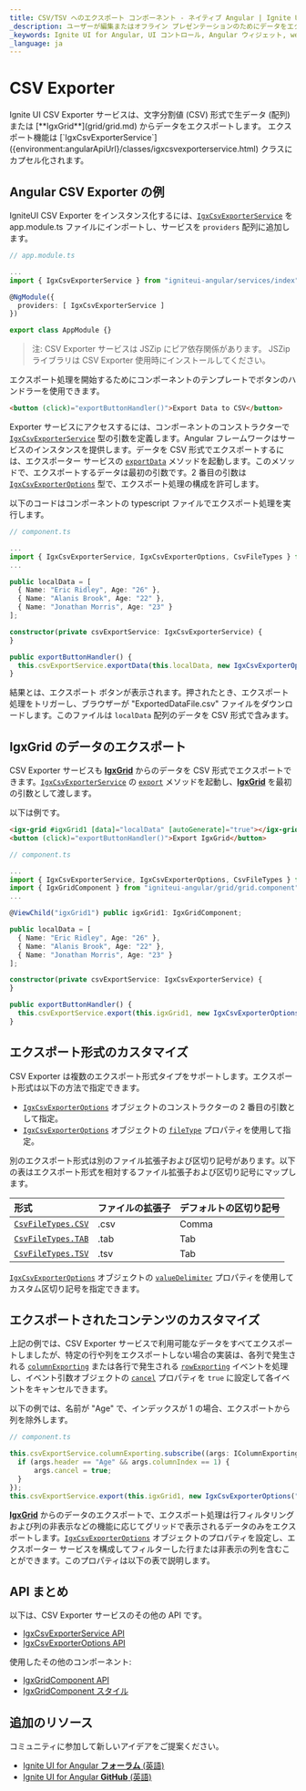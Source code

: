 ```yaml
---
title: CSV/TSV へのエクスポート コンポーネント - ネイティブ Angular | Ignite UI for Angular
_description: ユーザーが編集またはオフライン プレゼンテーションのためにデータをエクスポートできます。CSV/TSV へのエクスポート Ignite UI for Angular コンポーネントで CSV または TSV 形式にエクスポートできます。
_keywords: Ignite UI for Angular, UI コントロール, Angular ウィジェット, web ウィジェット, UI ウィジェット, Angular, ネイティブ Angular コンポーネント, ネイティブ Angular コンポーネント スィート, ネイティブ Angular コントロール, ネイティブ Angular コンポーネント ライブラリ, Angular Grid, Angular Data Grid, Angular Grid コントロール, Angular Grid コンポーネント, CSV エクスポート, TSV エクスポート
_language: ja
---
```


# CSV Exporter

<p class="highlight">
Ignite UI CSV Exporter サービスは、文字分割値 (CSV) 形式で生データ (配列) または [**IgxGrid**](grid/grid.md) からデータをエクスポートします。
エクスポート機能は [`IgxCsvExporterService`]({environment:angularApiUrl}/classes/igxcsvexporterservice.html) クラスにカプセル化されます。</p>
<div class="divider"></div>

## Angular CSV Exporter の例


<code-view style="height: 150px;" 
           data-demos-base-url="{environment:demosBaseUrl}" 
           iframe-src="{environment:demosBaseUrl}/services/export-csv" alt="Angular CSV Exporter の例">
</code-view>

<div class="divider--half"></div>

IgniteUI CSV Exporter をインスタンス化するには、[`IgxCsvExporterService`]({environment:angularApiUrl}/classes/igxcsvexporterservice.html) を app.module.ts ファイルにインポートし、サービスを `providers` 配列に追加します。

```typescript
// app.module.ts

...
import { IgxCsvExporterService } from "igniteui-angular/services/index";

@NgModule({
  providers: [ IgxCsvExporterService ]
})

export class AppModule {}
```

> 注: CSV Exporter サービスは JSZip にピア依存関係があります。 JSZip ライブラリは CSV Exporter 使用時にインストールしてください。

エクスポート処理を開始するためにコンポーネントのテンプレートでボタンのハンドラーを使用できます。

```html
<button (click)="exportButtonHandler()">Export Data to CSV</button>
```

Exporter サービスにアクセスするには、コンポーネントのコンストラクターで [`IgxCsvExporterService`]({environment:angularApiUrl}/classes/igxcsvexporterservice.html) 型の引数を定義します。Angular フレームワークはサービスのインスタンスを提供します。データを CSV 形式でエクスポートするには、エクスポーター サービスの [`exportData`]({environment:angularApiUrl}/classes/igxcsvexporterservice.html#exportdata) メソッドを起動します。このメソッドで、エクスポートするデータは最初の引数です。2 番目の引数は [`IgxCsvExporterOptions`]({environment:angularApiUrl}/classes/igxcsvexporteroptions.html) 型で、エクスポート処理の構成を許可します。

以下のコードはコンポーネントの typescript ファイルでエクスポート処理を実行します。

```typescript
// component.ts

...
import { IgxCsvExporterService, IgxCsvExporterOptions, CsvFileTypes } from "igniteui-angular/services/index";
...

public localData = [
  { Name: "Eric Ridley", Age: "26" },
  { Name: "Alanis Brook", Age: "22" },
  { Name: "Jonathan Morris", Age: "23" }
];

constructor(private csvExportService: IgxCsvExporterService) {
}

public exportButtonHandler() {
  this.csvExportService.exportData(this.localData, new IgxCsvExporterOptions("ExportedDataFile"), CsvFileTypes.CSV);
}

```

結果とは、エクスポート ボタンが表示されます。押されたとき、エクスポート処理をトリガーし、ブラウザーが "ExportedDataFile.csv" ファイルをダウンロードします。このファイルは `localData` 配列のデータを CSV 形式で含みます。


## IgxGrid のデータのエクスポート

CSV Exporter サービスも [**IgxGrid**](grid/grid.md) からのデータを CSV 形式でエクスポートできます。[`IgxCsvExporterService`]({environment:angularApiUrl}/classes/igxcsvexporterservice.html) の [`export`]({environment:angularApiUrl}/classes/igxcsvexporterservice.html#export) メソッドを起動し、[**IgxGrid**](grid/grid.md) を最初の引数として渡します。

以下は例です。

```html
<igx-grid #igxGrid1 [data]="localData" [autoGenerate]="true"></igx-grid>
<button (click)="exportButtonHandler()">Export IgxGrid</button>
```

```typescript
// component.ts

...
import { IgxCsvExporterService, IgxCsvExporterOptions, CsvFileTypes } from "igniteui-angular/services/index";
import { IgxGridComponent } from "igniteui-angular/grid/grid.component";
...

@ViewChild("igxGrid1") public igxGrid1: IgxGridComponent;

public localData = [
  { Name: "Eric Ridley", Age: "26" },
  { Name: "Alanis Brook", Age: "22" },
  { Name: "Jonathan Morris", Age: "23" }
];

constructor(private csvExportService: IgxCsvExporterService) {
}

public exportButtonHandler() {
  this.csvExportService.export(this.igxGrid1, new IgxCsvExporterOptions("ExportedDataFile", CsvFileTypes.CSV));
}

```


<code-view style="height: 300px;" 
           data-demos-base-url="{environment:demosBaseUrl}" 
           iframe-src="{environment:demosBaseUrl}/services/export-csv-sample-1" >
</code-view>



## エクスポート形式のカスタマイズ

CSV Exporter は複数のエクスポート形式タイプをサポートします。エクスポート形式は以下の方法で指定できます。
* [`IgxCsvExporterOptions`]({environment:angularApiUrl}/classes/igxcsvexporteroptions.html) オブジェクトのコンストラクターの 2 番目の引数として指定。
* [`IgxCsvExporterOptions`]({environment:angularApiUrl}/classes/igxcsvexporteroptions.html) オブジェクトの [`fileType`]({environment:angularApiUrl}/classes/igxcsvexporteroptions.html#filetype) プロパティを使用して指定。

別のエクスポート形式は別のファイル拡張子および区切り記号があります。以下の表はエクスポート形式を相対するファイル拡張子および区切り記号にマップします。

| 形式 | ファイルの拡張子 | デフォルトの区切り記号 |
| :--- | :--- | :--- |
| [`CsvFileTypes.CSV`]({environment:angularApiUrl}/enums/csvfiletypes.html#csv) | .csv | Comma |
| [`CsvFileTypes.TAB`]({environment:angularApiUrl}/enums/csvfiletypes.html#tab) | .tab | Tab |
| [`CsvFileTypes.TSV`]({environment:angularApiUrl}/enums/csvfiletypes.html#tsv) | .tsv | Tab |

<div class="divider--half"></div>

[`IgxCsvExporterOptions`]({environment:angularApiUrl}/classes/igxcsvexporteroptions.html) オブジェクトの [`valueDelimiter`]({environment:angularApiUrl}/classes/igxcsvexporteroptions.html#valuedelimiter) プロパティを使用してカスタム区切り記号を指定できます。

## エクスポートされたコンテンツのカスタマイズ

上記の例では、CSV Exporter サービスで利用可能なデータをすべてエクスポートしましたが、特定の行や列をエクスポートしない場合の実装は、各列で発生される [`columnExporting`]({environment:angularApiUrl}/classes/igxcsvexporterservice.html#columnexporting) または各行で発生される [`rowExporting`]({environment:angularApiUrl}/classes/igxcsvexporterservice.html#rowexporting) イベントを処理し、イベント引数オブジェクトの [`cancel`]({environment:angularApiUrl}/interfaces/irowexportingeventargs.html#cancel) プロパティを `true` に設定して各イベントをキャンセルできます。

以下の例では、名前が "Age" で、インデックスが 1 の場合、エクスポートから列を除外します。

```typescript
// component.ts

this.csvExportService.columnExporting.subscribe((args: IColumnExportingEventArgs) => {
  if (args.header == "Age" && args.columnIndex == 1) {
      args.cancel = true;
  }
});
this.csvExportService.export(this.igxGrid1, new IgxCsvExporterOptions("ExportedDataFile"));
```

[**IgxGrid**](grid/grid.md) からのデータのエクスポートで、エクスポート処理は行フィルタリングおよび列の非表示などの機能に応じてグリッドで表示されるデータのみをエクスポートします。[`IgxCsvExporterOptions`]({environment:angularApiUrl}/classes/igxcsvexporteroptions.html) オブジェクトのプロパティを設定し、エクスポーター サービスを構成してフィルターした行または非表示の列を含むことができます。このプロパティは以下の表で説明します。

## API まとめ

以下は、CSV Exporter サービスのその他の API です。

* [IgxCsvExporterService API]({environment:angularApiUrl}/classes/igxcsvexporterservice.html)
* [IgxCsvExporterOptions API]({environment:angularApiUrl}/classes/igxcsvexporteroptions.html)

使用したその他のコンポーネント:

* [IgxGridComponent API]({environment:angularApiUrl}/classes/igxgridcomponent.html)
* [IgxGridComponent スタイル]({environment:sassApiUrl}/index.html#function-igx-grid-theme)

<div class="divider"></div>

## 追加のリソース

<div class="divider--half"></div>
コミュニティに参加して新しいアイデアをご提案ください。

* [Ignite UI for Angular **フォーラム** (英語)](https://www.infragistics.com/community/forums/f/ignite-ui-for-angular)
* [Ignite UI for Angular **GitHub** (英語)](https://github.com/IgniteUI/igniteui-angular)
